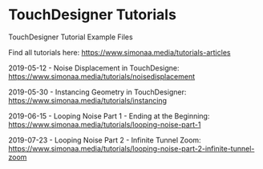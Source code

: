 # TouchDesigner Tutorials
 TouchDesigner Tutorial Example Files
 
Find all tutorials here: https://www.simonaa.media/tutorials-articles

2019-05-12 - Noise Displacement in TouchDesigne: https://www.simonaa.media/tutorials/noisedisplacement

2019-05-30 - Instancing Geometry in TouchDesigner: https://www.simonaa.media/tutorials/instancing

2019-06-15 - Looping Noise Part 1 - Ending at the Beginning: https://www.simonaa.media/tutorials/looping-noise-part-1

2019-07-23 - Looping Noise Part 2 - Infinite Tunnel Zoom: https://www.simonaa.media/tutorials/looping-noise-part-2-infinite-tunnel-zoom
